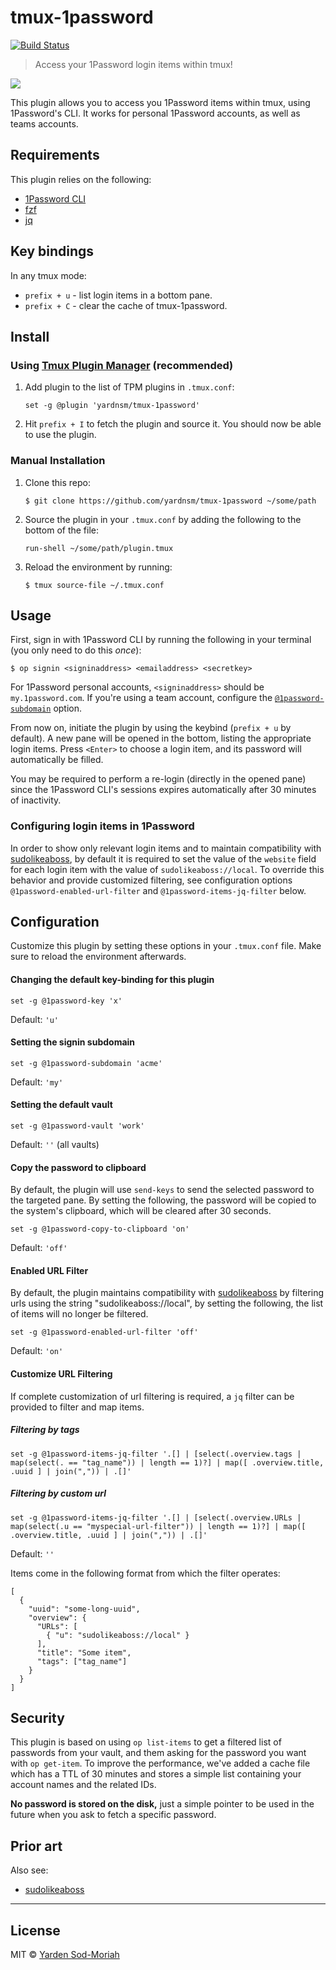 # tmux-1password

[![Build Status](https://travis-ci.org/yardnsm/tmux-1password.svg?branch=master)](https://travis-ci.org/yardnsm/tmux-1password)

> Access your 1Password login items within tmux!

![](.github/screenshot.gif)

This plugin allows you to access you 1Password items within tmux, using 1Password's CLI. It works
for personal 1Password accounts, as well as teams accounts.

## Requirements

This plugin relies on the following:

- [1Password CLI](https://support.1password.com/command-line-getting-started/)
- [fzf](https://github.com/junegunn/fzf)
- [jq](https://stedolan.github.io/jq/)

## Key bindings

In any tmux mode:

- `prefix + u` - list login items in a bottom pane.
- `prefix + C` - clear the cache of tmux-1password.

## Install

### Using [Tmux Plugin Manager](https://github.com/tmux-plugins/tpm) (recommended)

1. Add plugin to the list of TPM plugins in `.tmux.conf`:

    ```
    set -g @plugin 'yardnsm/tmux-1password'
    ```

2. Hit `prefix + I` to fetch the plugin and source it. You should now be able to use the plugin.

### Manual Installation

1. Clone this repo:

    ```console
    $ git clone https://github.com/yardnsm/tmux-1password ~/some/path
    ```

2. Source the plugin in your `.tmux.conf` by adding the following to the bottom of the file:

    ```
    run-shell ~/some/path/plugin.tmux
    ```

3. Reload the environment by running:

    ```console
    $ tmux source-file ~/.tmux.conf
    ```

## Usage

First, sign in with 1Password CLI by running the following in your terminal (you only need to do
this *once*):

```console
$ op signin <signinaddress> <emailaddress> <secretkey>
```

For 1Password personal accounts, `<signinaddress>` should be `my.1password.com`. If you're using a
team account, configure the [`@1password-subdomain`](#setting-the-signin-subdomain) option.

From now on, initiate the plugin by using the keybind (`prefix + u` by default). A new pane will be
opened in the bottom, listing the appropriate login items. Press `<Enter>` to choose a login item,
and its password will automatically be filled.

You may be required to perform a re-login (directly in the opened pane) since the 1Password CLI's
sessions expires automatically after 30 minutes of inactivity.

### Configuring login items in 1Password

In order to show only relevant login items and to maintain compatibility with
[sudolikeaboss](https://github.com/ravenac95/sudolikeaboss), by default it is required to set the value of the
`website` field for each login item with the value of `sudolikeaboss://local`. To override this behavior and provide
customized filtering, see configuration options `@1password-enabled-url-filter` and `@1password-items-jq-filter` below.

## Configuration

Customize this plugin by setting these options in your `.tmux.conf` file. Make sure to reload the
environment afterwards.

#### Changing the default key-binding for this plugin

```
set -g @1password-key 'x'
```

Default: `'u'`

#### Setting the signin subdomain

```
set -g @1password-subdomain 'acme'
```

Default: `'my'`

#### Setting the default vault

```
set -g @1password-vault 'work'
```

Default: `''` (all vaults)

#### Copy the password to clipboard

By default, the plugin will use `send-keys` to send the selected password to the targeted pane. By
setting the following, the password will be copied to the system's clipboard, which will be cleared
after 30 seconds.

```
set -g @1password-copy-to-clipboard 'on'
```

Default: `'off'`

#### Enabled URL Filter

By default, the plugin maintains compatibility with [sudolikeaboss](https://github.com/ravenac95/sudolikeaboss) by
filtering urls using the string "sudolikeaboss://local", by setting the following, the list of items will no longer be
filtered.

```
set -g @1password-enabled-url-filter 'off'
```

Default: `'on'`

#### Customize URL Filtering

If complete customization of url filtering is required, a `jq` filter can be provided to filter and map
items.

##### Filtering by tags

```
set -g @1password-items-jq-filter '.[] | [select(.overview.tags | map(select(. == "tag_name")) | length == 1)?] | map([ .overview.title, .uuid ] | join(",")) | .[]'
```

##### Filtering by custom url

```
set -g @1password-items-jq-filter '.[] | [select(.overview.URLs | map(select(.u == "myspecial-url-filter")) | length == 1)?] | map([ .overview.title, .uuid ] | join(",")) | .[]'
```

Default: `''`

Items come in the following format from which the filter operates:

```
[
  {
    "uuid": "some-long-uuid",
    "overview": {
      "URLs": [
        { "u": "sudolikeaboss://local" }
      ],
      "title": "Some item",
      "tags": ["tag_name"]
    }
  }
]
```

## Security

This plugin is based on using `op list-items` to get a filtered list of passwords from your vault, and them asking for the password you want with `op get-item`. To improve the performance, we've added a cache file which has a TTL of 30 minutes and stores a simple list containing your account names and the related IDs.

**No password is stored on the disk,** just a simple pointer to be used in the future when you ask to fetch a specific password.

## Prior art

Also see:

- [sudolikeaboss](https://github.com/ravenac95/sudolikeaboss)

---

## License

MIT © [Yarden Sod-Moriah](http://yardnsm.net/)

